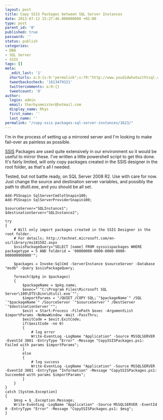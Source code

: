 ```yaml
---
layout: post
title: Copy SSIS Packages between SQL Server Instances
date: 2013-07-12 15:27:46.000000000 +02:00
type: post
parent_id: '0'
published: true
password: ''
status: publish
categories:
- DBA
- SQL Server
- SSIS
tags: []
meta:
  _edit_last: '1'
  shorturls: a:3:{s:9:"permalink";s:79:"http://www.youdidwhatwithtsql.com/copy-ssis-packages-sql-server-instances/1623/";s:7:"tinyurl";s:26:"http://tinyurl.com/nrcrw8f";s:4:"isgd";s:19:"http://is.gd/pHz3hh";}
  tweetbackscheck: '1613479321'
  twittercomments: a:0:{}
  tweetcount: '0'
author:
  login: admin
  email: therhysmeister@hotmail.com
  display_name: Rhys
  first_name: ''
  last_name: ''
permalink: "/copy-ssis-packages-sql-server-instances/1623/"
---
```

I'm in the process of setting up a mirrored server and I'm looking to make fail-over as painless as possible.

[SSIS](http://msdn.microsoft.com/en-us/library/ms141026(v=sql.105).aspx "SQL Server Integration Services") Packages are used quite extensively in our environment so it would be useful to mirror these. I've written a little powershell script to get this done. It's fairly limited, will only copy packages created in the SSIS designer in the root folder, as that's all I needed.

Tested, but not battle ready, on SQL Server 2008 R2. Use with care for now. Just change the source and destination server variables, and possibly the path to dtutil.exe, and you should be all set.

```
Add-PSSnapin SqlServerCmdletSnapin100;
Add-PSSnapin SqlServerProviderSnapin100;

$sourceServer="SQLInstance1";
$destinationServer="SQLInstance2";

try
{
	# Will only import packages created in the SSIS Designer in the root folder.
	# For details; http://technet.microsoft.com/en-us/library/ms181582.aspx
	$ssisPackageQuery="SELECT [name] FROM sysssispackages WHERE packagetype = 5 AND folderid = '00000000-0000-0000-0000-000000000000'";

	$packages = Invoke-SqlCmd -ServerInstance $sourceServer -Database "msdb" -Query $ssisPackageQuery;

	foreach($pkg in $packages)
	{
		$packageName = $pkg.name;
		$exec="`"C:\Program Files\Microsoft SQL Server\100\DTS\Binn\dtutil.exe`"";
		$importParams = "/QUIET /COPY SQL;`"$packageName`" /SQL `"$packageName`" /SourceServer `"$sourceServer`" /DestServer `"$destinationServer`"";
		$exit = Start-Process -FilePath $exec -ArgumentList $importParams -NoNewWindow -Wait -PassThru;
		$exitCode = $exit.ExitCode;
		if($exitCode -ne 0)
		{
			# log error
			Write-EventLog -LogName "Application" -Source MSSQLSERVER -EventId 3001 -EntryType "Error" -Message "CopySSISPackages.ps1: Failed with params $importParams";
		}
		else
		{
			# log success
			Write-EventLog -LogName "Application" -Source MSSQLSERVER -EventId 3001 -EntryType "Information" -Message "CopySSISPackages.ps1: Succeeded with params $importParams";
		}
	}
}
catch [System.Exception]
{
	$msg = $_.Exception.Message;
	Write-EventLog -LogName "Application" -Source MSSQLSERVER -EventId 0 -EntryType "Error" -Message "CopySSISPackages.ps1: $msg";
}
```
